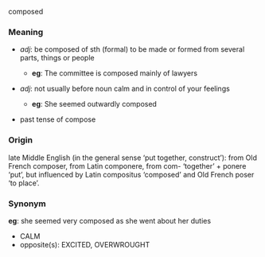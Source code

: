 composed
### Meaning
+ _adj_: be composed of sth (formal) to be made or formed from several parts, things or people
	+ __eg__: The committee is composed mainly of lawyers
+ _adj_: not usually before noun calm and in control of your feelings
	+ __eg__: She seemed outwardly composed

+ past tense of compose

### Origin

late Middle English (in the general sense ‘put together, construct’): from Old French composer, from Latin componere, from com- ‘together’ + ponere ‘put’, but influenced by Latin compositus ‘composed’ and Old French poser ‘to place’.

### Synonym

__eg__: she seemed very composed as she went about her duties

+ CALM
+ opposite(s): EXCITED, OVERWROUGHT


